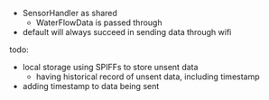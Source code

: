 - SensorHandler as shared
    - WaterFlowData is passed through
- default will always succeed in sending data through wifi

todo:
- local storage using SPIFFs to store unsent data
    - having historical record of unsent data, including timestamp
- adding timestamp to data being sent